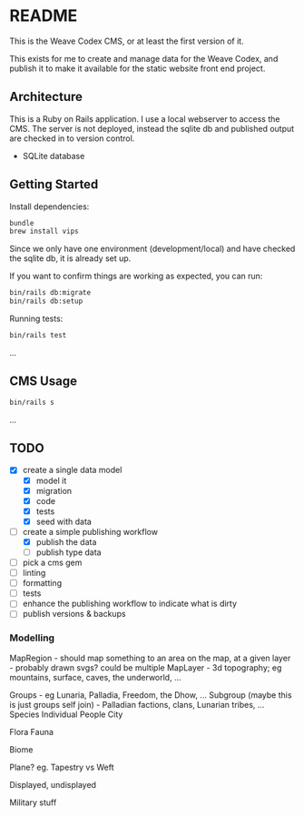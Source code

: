 # README

This is the Weave Codex CMS, or at least the first version of it.

This exists for me to create and manage data for the Weave Codex, and publish it to make it available for the static website front end project.

## Architecture

This is a Ruby on Rails application. I use a local webserver to access the CMS. The server is not deployed, instead the sqlite db and published output are checked in to version control.

* SQLite database

## Getting Started

Install dependencies:

```sh
bundle
brew install vips
```

Since we only have one environment (development/local) and have checked the sqlite db, it is already set up. 

If you want to confirm things are working as expected, you can run:

```sh
bin/rails db:migrate
bin/rails db:setup
```

Running tests:

```sh
bin/rails test
```

...

## CMS Usage

```sh
bin/rails s
```
...

## TODO

- [x] create a single data model
  - [x] model it
  - [x] migration
  - [x] code
  - [x] tests
  - [x] seed with data
- [ ] create a simple publishing workflow
  - [x] publish the data
  - [ ] publish type data
- [ ] pick a cms gem
- [ ] linting
- [ ] formatting
- [ ] tests
- [ ] enhance the publishing workflow to indicate what is dirty
- [ ] publish versions & backups

### Modelling

MapRegion - should map something to an area on the map, at a given layer - probably drawn svgs? could be multiple
MapLayer - 3d topography; eg mountains, surface, caves, the underworld, ...

Groups - eg Lunaria, Palladia, Freedom, the Dhow, ...
Subgroup (maybe this is just groups self join) - Palladian factions, clans, Lunarian tribes, ...
Species
Individual People
City

Flora
Fauna

Biome

Plane? eg. Tapestry vs Weft

Displayed, undisplayed 

Military stuff
